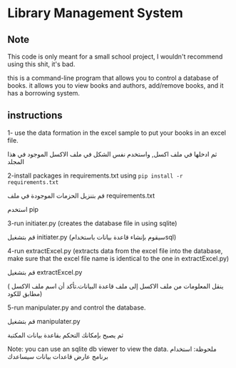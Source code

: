 # Library Management System 

## Note
This code is only meant for a small school project, I wouldn't recommend using this shit, it's bad.

this is a command-line program that allows you to control a database of books.
it allows you to view books and authors, add/remove books, and it has a borrowing system.


## instructions

1- use the data formation in the excel sample to put your books in an excel file.


ثم ادخلها في ملف اكسل, واستخدم نفس الشكل في ملف الاكسل الموجود في هذا المجلد

2-install packages in requirements.txt using `pip install -r requirements.txt`

قم بتنزيل الحزمات الموجودة في ملف
 requirements.txt

استخدم pip


3-run initiater.py  (creates the database file in using sqlite)

قم بتشغيل initiater.py
 (سيقوم بإنشاء قاعدة بيانات باستخدامsql)


4-run extractExcel.py (extracts data from the excel file into the database, make sure that the excel file name is identical to the one in extractExcel.py)

قم بتشغيل extractExcel.py

 ( ينقل المعلومات من ملف الاكسل إلى ملف قاعدة البيانات.تأكد أن اسم ملف الاكسل مطابق للكود)


5-run manipulater.py and control the database.

قم بتشغيل manipulater.py

ثم يصبح بإمكانك التحكم بقاعدة بيانات المكتبة

Note: you can use an sqlite db viewer to view the data.
ملحوظة: استخدام برنامج عارض قاعدات بيانات سيساعدك